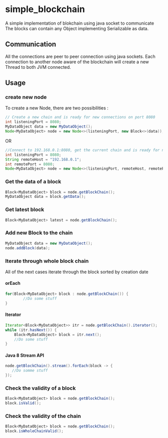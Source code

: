 # simple_blockchain
A simple implementation of blokchain using java socket to communicate
The blocks can contain any Object implementing Serializable as data.

## Communication

All the connections are peer to peer connection using java sockets.
Each connection to another node aware of the blockchain will create a new Thread to both JVM connected.

## Usage

### create new node

To create a new Node, there are two possibilities : 

```java
// Create a new chain and is ready for new connections on port 8080
int listeningPort = 8080;
MyDataObject data = new MyDataObject();
Node<MyDataObject> node = new Node<>(listeningPort, new Block<>(data));
```
OR
```java
//Connect to 192.168.0.1:8080, get the current chain and is ready for new connections on port 8080
int listeningPort = 8080;
String remoteHost = "192.168.0.1";
int remotePort = 8080;
Node<MyDataObject> node = new Node<>(listeningPort, remoteHost, remotePort);
```

### Get the data of a block
```java
Block<MyDataObject> block = node.getBlockChain();
MyDataObject data = block.getData();
```

### Get latest block
```java
Block<MyDataObject> latest = node.getBlockChain();
```

### Add new Block to the chain
```java
MyDataObject data = new MyDataObject();
node.addBlock(data);
```

### Iterate through whole block chain

All of the next cases iterate through the block sorted by creation date

#### orEach
```java
for(Block<MyDataObject> block : node.getBlockChain()) {
        //Do some stuff
}
```
#### Iterator
```java
Iterator<Block<MyDataObject>> itr = node.getBlockChain().iterator();
while (itr.hasNext()) {
    Block<MyDataObject> block = itr.next();
    //Do some stuff            
}
```

#### Java 8 Stream API
```java
node.getBlockChain().stream().forEach(block -> {
   //Do somme stuff 
});
```

### Check the validity of a block
```java
Block<MyDataObject> block = node.getBlockChain();
block.isValid();
```

### Check the validity of the chain
```java
Block<MyDataObject> block = node.getBlockChain();
block.isWholeChainValid();
```
